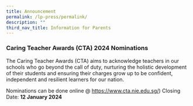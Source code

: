 ```yaml
---
title: Announcement
permalink: /lp-press/permalink/
description: ""
third_nav_title: Information for Parents
---
```

### **Caring Teacher Awards (CTA) 2024 Nominations**


The Caring Teacher Awards (CTA) aims to acknowledge teachers in our schools who go beyond the call of duty, nurturing the holistic development of their students and ensuring their charges grow up to be confident, independent and resilient learners for our nation.

Nominations can be done online @ https://www.cta.nie.edu.sg/)
Closing Date: **12 January 2024**
